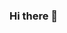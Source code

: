 ### Hi there 👋

<!--
**Cemzy/Cemzy** is a ✨ _special_ ✨ repository because its `README.md` (this file) appears on your GitHub profile.

Here are some ideas to get you started:

- 🔭 I’m currently working on Alita Discord Bot!
- 🌱 I’m currently learning Python/Javascript 
-->
